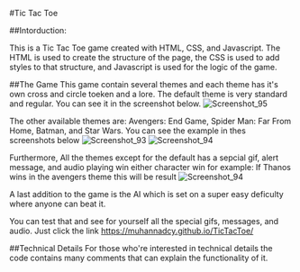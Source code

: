 #Tic Tac Toe

##Intorduction:

  This is a Tic Tac Toe game created with HTML, CSS, and Javascript. The HTML is used to create the structure of the page, the CSS is used to add styles to that structure, and Javascript is used for the logic of the game. 
 
 ##The Game
  This game contain several themes and each theme has it's own cross and circle toeken and a lore. The default theme is very standard and regular. You can see it in the screenshot below. 
![Screenshot_95](https://user-images.githubusercontent.com/55264907/66966624-8e962800-f086-11e9-8ecd-617d6844166b.png)

The other available themes are: Avengers: End Game, Spider Man: Far From Home, Batman, and Star Wars. You can see the example in thes screenshots below
![Screenshot_93](https://user-images.githubusercontent.com/55264907/66966625-8f2ebe80-f086-11e9-9d4d-0b071f416eff.png)
![Screenshot_94](https://user-images.githubusercontent.com/55264907/66966627-8f2ebe80-f086-11e9-9fe9-240ff1605f3b.png)

Furthermore, All the themes except for the default has a sepcial gif, alert message, and audio playing win either character win for example: If Thanos wins in the avengers theme this will be result
![Screenshot_94](https://user-images.githubusercontent.com/55264907/66967534-eda96c00-f089-11e9-8d69-2127df2dd291.png)

A last addition to the game is the AI which is set on a super easy deficulty where anyone can beat it. 

You can test that and see for yourself all the special gifs, messages, and audio. Just click the link https://muhannadcy.github.io/TicTacToe/

##Technical Details
  For those who're interested in technical details the code contains many comments that can explain the functionality of it. 
